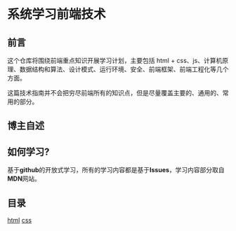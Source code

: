 # 系统学习前端技术
## 前言
这个仓库将围绕前端重点知识开展学习计划，主要包括 html + css、js、计算机原理、数据结构和算法、设计模式、运行环境、安全、前端框架、前端工程化等几个方面。

这篇技术指南并不会把穷尽前端所有的知识点，但是尽量覆盖主要的、通用的、常用的部分。

## 博主自述

## 如何学习?
基于**github**的开放式学习，所有的学习内容都是基于**Issues**，学习内容部分取自**MDN**网站。

## 目录

[html](https://github.com/huabingtao/front-knowledge/issues?q=is%3Aissue+is%3Aopen+label%3Ahtml)
[css](https://github.com/huabingtao/front-knowledge/issues?q=is%3Aopen+is%3Aissue+label%3Acss)
